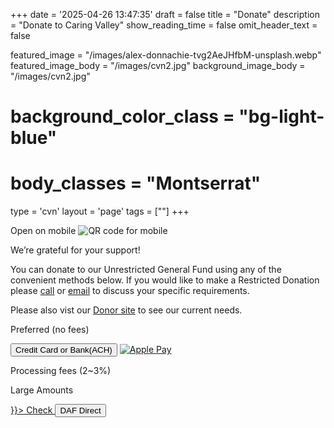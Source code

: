+++
date = '2025-04-26 13:47:35'
draft = false
title = "Donate"
description = "Donate to Caring Valley"
show_reading_time = false
omit_header_text = false

featured_image = "/images/alex-donnachie-tvg2AeJHfbM-unsplash.webp"
featured_image_body = "/images/cvn2.jpg"
background_image_body = "/images/cvn2.jpg"
# background_color_class = "bg-light-blue"
# body_classes = "Montserrat"

type = 'cvn'
layout = 'page'
tags = [""]
+++

<div class="cf">
    <div class="f6 tc pl3 mw4 dn db-ns fr">
        Open on mobile
        <image src='{{<fixURL "/images/202505/CVN Donate General Fund QR.png">}}' alt="QR code for mobile"/>
    </div>
    <p>We’re grateful for your support!</p>
    <p>You can donate to our <span class="green">Unrestricted General Fund</span> using any of the convenient methods below. If you would like to make a <span class="blue">Restricted Donation</span> please <a class="link blue" href='{{<fixURL "/contact" >}}'>call</a> or <a href="mailto:donations@caringvalley.org" class="link blue">email</a> to discuss your specific requirements.</p>
    <p>Please also vist our <a class="link blue" href='{{<fixURL "/donors" >}}'>Donor site</a> to see our current needs.</p>
 </div>
<div class="flex justify-around align-center flex-wrap">
<!--more-->
    <div class="w-30-ns flex flex-column items-center justify-between bg-white ph2 tc pb3 mb3">
      <p class="b f5 dark-blue">Preferred (no fees)</p>
      <button class="ba b--white br3 ph2 pv1 hover-gold bg-dark-green white"
        zeffy-form-link='https://www.zeffy.com/embed/ticketing/cvn-2025-inner-circle?modal=true'>
        Credit&nbsp;Card or Bank(ACH)
      </button>
      <a href="https://www.zeffy.com/ticketing/cvn-2025-inner-circle" class="flex item-center justify-center br3 hover-bg-near-white bg-white">
        <img class="mw4" src='{{<fixURL "/images/202505/ApplePay-GooglePay.svg">}}' alt="Apple Pay" />
      </a>
    </div>
    <div class="w-30-ns flex flex-column items-center justify-between bg-white ph2 tc pb3 mb3">
      <p class="b f5 dark-blue">Processing fees (2~3%)</p>
      <!-- <a href="https://www.paypal.com/donate/?hosted_button_id=CGL6E4ZY9KSKE" class="flex align-center justify-center br3 pa2 hover-bg-near-white bg-white"><img class="mw4" src="/images/202505/pp_h_rgb.png" alt="PayPal" /></a> -->
      <div id="donate-button" class="mw4 flex item-center justify-center"> </div>
        <script src="https://www.paypalobjects.com/donate/sdk/donate-sdk.js" charset="UTF-8"></script>
        <script>
            PayPal.Donation.Button({
              env:'production',
              hosted_button_id:'AJP4243BPQNXQ',
              image: {
                src:'{{<fixURL"/images/202505/pp_h_rgb.png">}}',
                alt:'Donate with PayPal button',
                title:'PayPal - CVN General Fund',
              }
            }).render('#donate-button');
        </script>
    </div>
    <div class="w-30-ns flex flex-column items-center justify-between bg-white ph2 tc pb3 mb3">
      <p class="b f5 dark-blue">Large Amounts</p>
      <a class="link ba b--white br3 ph2 pv1 hover-gray bg-light-orange white" href={{< fixURL "https://www.zeffy.com/ticketing/cvn-2025-inner-circle" >}}>
        Check
      </a>
      <button class="br3 ph2 pv1 hover-gold bg-purple white" onclick="document.location='https://www.dafdirect.org/DAFDirect/daflink?_dafdirect_settings=MzMzMDQxMjI5XzIxMTFfYzI1MmZhMWUtOGM1Mi00OTg5LWIwYTItZDAxODBiNDcyNTM4&designatedText=R2VuZXJhbCBGdW5k&amountValue=MjY4'">
        DAF&nbsp;Direct
      </button>
    </div>  
</div>

<script src="https://zeffy-scripts.s3.ca-central-1.amazonaws.com/embed-form-script.min.js"></script>
<script src="https://www.paypal.com/sdk/js?client-id=BAAZUNwskl8tOC7pll96z540-X1nWh7o9xcDbS5XMIQkv0Y636awx6JyxyHd_It-OpgBkNaJSD5VCsugrg&components=hosted-buttons&enable-funding=venmo&currency=USD"></script>

<!-- <form action="https://www.paypal.com/donate" method="post" target="_top">
<input type="hidden" name="hosted_button_id" value="AJP4243BPQNXQ" />
<input type="image" class="mw4" src="/images/202505/pp_h_rgb.png" border="0" name="submit" title="PayPal - The safer, easier way to pay online!" alt="Donate with PayPal button" />
<img alt="" border="0" src="https://www.paypal.com/en_US/i/scr/pixel.gif" width="1" height="1" />
</form> -->


